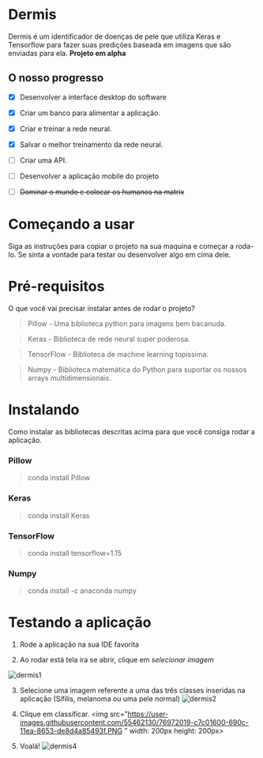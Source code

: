 # Dermis
Dermis é um identificador de doenças de pele que utiliza Keras e Tensorflow para fazer suas predições baseada em imagens que são enviadas para ela. **Projeto em alpha**
## O nosso progresso
 - [x] Desenvolver a interface desktop do software
 
 - [x] Criar um banco para alimentar a aplicação.
 
 - [x] Criar e treinar a rede neural.
 
 - [x] Salvar o melhor treinamento da rede neural.
 
 - [ ]  Criar uma API.
 
 - [ ]  Desenvolver a aplicação mobile do projeto
 
 - [ ] ~~Dominar o mundo e colocar os humanos na matrix~~

# Começando a usar
Siga as instruções para copiar o projeto na sua maquina e começar a roda-lo. Se sinta a vontade para testar ou desenvolver algo em cima dele.
# Pré-requisitos
O que você vai precisar instalar antes de rodar o projeto?
> Pillow - Uma biblioteca python para imagens bem bacanuda. 

>Keras - Biblioteca de rede neural super poderosa.

>TensorFlow - Biblioteca de machine learning topissima.

>Numpy - Biblioteca matemática do Python para suportar os nossos arrays multidimensionais.

# Instalando
Como instalar as bibliotecas descritas acima para que você consiga rodar a aplicação.

### Pillow
> conda install Pillow

### Keras

> conda install Keras


### TensorFlow
> conda install tensorflow=1.15

### Numpy
> conda install -c anaconda numpy

# Testando a aplicação
1. Rode a aplicação na sua IDE favorita

2. Ao rodar está tela ira se abrir, clique em *selecionar imagem*

![dermis1](https://user-images.githubusercontent.com/55462130/76972006-c393f880-690c-11ea-83ca-11656278108e.PNG)

3. Selecione uma imagem referente a uma das três classes inseridas na aplicação (Sífilis, melanoma ou uma pele normal)
![dermis2](https://user-images.githubusercontent.com/55462130/76972013-c5f65280-690c-11ea-8b81-b9e61418d078.PNG)

4. Clique em classificar.
<img src=”https://user-images.githubusercontent.com/55462130/76972019-c7c01600-690c-11ea-8653-de8d4a85493f.PNG
” width: 200px height: 200px>
5. Voalá!
![dermis4](https://user-images.githubusercontent.com/55462130/76974149-9c8af600-690f-11ea-9b74-0bbd22333a48.PNG)





